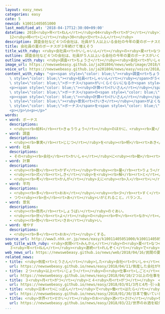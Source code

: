 ```yaml
---
layout: easy_news
categories: easy
cate: 5
newsid: k10011405051000
last_modified_at: '2018-04-17T12:30:00+09:00'
datetime: 2018<ruby>年<rt>ねん</rt></ruby>04<ruby>月<rt>がつ</rt></ruby>17<ruby>日<rt>にち</rt></ruby>
  12<ruby>時<rt>じ</rt></ruby>30<ruby>分<rt>ふん</rt></ruby>
description: 調査会社など４つの会社は、社員が５人以上いる会社の今年の夏のボーナスがいくらぐらいになるか計算しました。
title: 会社員の夏のボーナスが３年続けて増えそう
title_with_ruby: <ruby>会社員<rt>かいしゃいん</rt></ruby>の<ruby>夏<rt>なつ</rt></ruby>のボーナスが３<ruby>年<rt>ねん</rt></ruby><ruby>続<rt>つづ</rt></ruby>けて<ruby>増<rt>ふ</rt></ruby>えそう
outline: 調査会社など４つの会社は、社員が５人以上いる会社の今年の夏のボーナスがいくらぐらいになるか計算しました。
outline_with_ruby: <ruby>調査<rt>ちょうさ</rt></ruby><ruby>会社<rt>がいしゃ</rt></ruby>など４つの<ruby>会社<rt>かいしゃ</rt></ruby>は、<ruby>社員<rt>しゃいん</rt></ruby>が５<ruby>人<rt>にん</rt></ruby><ruby>以上<rt>いじょう</rt></ruby>いる<ruby>会社<rt>かいしゃ</rt></ruby>の<ruby>今年<rt>ことし</rt></ruby>の<ruby>夏<rt>なつ</rt></ruby>のボーナスがいくらぐらいになるか<ruby>計算<rt>けいさん</rt></ruby>しました。
image_url: https://newswebeasy.github.io/ja201804/news/web/image/2018/04/16/K10011405051_1804160046_1804160522_01_02.jpg
voice_url: https://newswebeasy.github.io/ja201804/news/easy/voice/2018/04/17/k10011405051000.mp4
content_with_ruby: "<p><span style=\"color: blue;\"><ruby>調査<rt>ちょうさ</rt></ruby></span><ruby>会社<rt>がいしゃ</rt></ruby>など４つの<ruby>会社<rt>かいしゃ</rt></ruby>は、<span\
  \ style=\"color: blue;\"><ruby>社員<rt>しゃいん</rt></ruby></span>が５<ruby>人<rt>にん</rt></ruby><ruby>以上<rt>いじょう</rt></ruby>いる<ruby>会社<rt>かいしゃ</rt></ruby>の<ruby>今年<rt>ことし</rt></ruby>の<ruby>夏<rt>なつ</rt></ruby>の<span\
  \ style=\"color: blue;\">ボーナス</span>がいくらぐらいになるか<span style=\"color: blue;\"><ruby>計算<rt>けいさん</rt></ruby></span>しました。</p>\n\
  <p><span style=\"color: blue;\"><ruby>計算<rt>けいさん</rt></ruby></span>によると、<ruby>今年<rt>ことし</rt></ruby>の<ruby>夏<rt>なつ</rt></ruby>の<span\
  \ style=\"color: blue;\">ボーナス</span>の<span style=\"color: blue;\"><ruby>平均<rt>へいきん</rt></ruby></span>は<ruby>１人<rt>ひとり</rt></ruby>３７<ruby>万<rt>まん</rt></ruby>１０００<ruby>円<rt>えん</rt></ruby>から３７<ruby>万<rt>まん</rt></ruby>５０００<ruby>円<rt>えん</rt></ruby>で、３<ruby>年<rt>ねん</rt></ruby><ruby>続<rt>つづ</rt></ruby>けて<ruby>前<rt>まえ</rt></ruby>の<ruby>年<rt>とし</rt></ruby>より<ruby>増<rt>ふ</rt></ruby>えそうです。</p>\n\
  <p><span style=\"color: blue;\"><ruby>計算<rt>けいさん</rt></ruby></span>した<ruby>会社<rt>かいしゃ</rt></ruby>は、<span\
  \ style=\"color: blue;\"><ruby>景気<rt>けいき</rt></ruby></span>がよくなっていることや、<ruby>働<rt>はたら</rt></ruby>く<ruby>人<rt>ひと</rt></ruby>が<ruby>足<rt>た</rt></ruby>りなくて<ruby>小<rt>ちい</rt></ruby>さい<ruby>会社<rt>かいしゃ</rt></ruby>でも<span\
  \ style=\"color: blue;\">ボーナス</span>を<span style=\"color: blue;\"><ruby>増<rt>ふ</rt></ruby>やし</span>ていることが<ruby>理由<rt>りゆう</rt></ruby>だと<ruby>言<rt>い</rt></ruby>っています。</p>\n\
  <p></p>\n<p></p>"
words:
- word: ボーナス
  descriptions:
  - <ruby><rb>給料</rb><rt>きゅうりょう</rt></ruby>のほかに、<ruby><rb>夏</rb><rt>なつ</rt></ruby>と<ruby><rb>年末</rb><rt>ねんまつ</rt></ruby>などに<ruby><rb>特別</rb><rt>とくべつ</rt></ruby>にもらうお<ruby><rb>金</rb><rt>かね</rt></ruby>。<ruby><rb>賞与</rb><rt>しょうよ</rt></ruby>。
- word: 調査
  descriptions:
  - <ruby><rb>事実</rb><rt>じじつ</rt></ruby>を<ruby><rb>明</rb><rt>あき</rt></ruby>らかにするために、<ruby><rb>調</rb><rt>しら</rt></ruby>べること。
- word: 社員
  descriptions:
  - その<ruby><rb>会社</rb><rt>かいしゃ</rt></ruby>に<ruby><rb>勤</rb><rt>つと</rt></ruby>めている<ruby><rb>人</rb><rt>ひと</rt></ruby>。<ruby><rb>会社員</rb><rt>かいしゃいん</rt></ruby>。
- word: 計算
  descriptions:
  - <ruby><rb>数</rb><rt>かず</rt></ruby>や<ruby><rb>量</rb><rt>りょう</rt></ruby>を<ruby><rb>数</rb><rt>かぞ</rt></ruby>えること。
  - <ruby><rb>式</rb><rt>しき</rt></ruby>を<ruby><rb>解</rb><rt>と</rt></ruby>いて、<ruby><rb>答</rb><rt>こた</rt></ruby>えを<ruby><rb>出</rb><rt>だ</rt></ruby>すこと。
  - <ruby><rb>考</rb><rt>かんが</rt></ruby>えに<ruby><rb>入</rb><rt>い</rt></ruby>れておくこと。
- word: 平均
  descriptions:
  - <ruby><rb>多</rb><rt>おお</rt></ruby>い<ruby><rb>少</rb><rt>すく</rt></ruby>ないや<ruby><rb>高</rb><rt>たか</rt></ruby>い<ruby><rb>低</rb><rt>ひく</rt></ruby>いなどがないように、ならすこと。
  - つり<ruby><rb>合</rb><rt>あ</rt></ruby>いがとれること。バランス。
- word: 景気
  descriptions:
  - <ruby><rb>商売</rb><rt>しょうばい</rt></ruby>のぐあい。
  - <ruby><rb>世</rb><rt>よ</rt></ruby>の<ruby><rb>中</rb><rt>なか</rt></ruby>の<ruby><rb>金</rb><rt>かね</rt></ruby><ruby><rb>回</rb><rt>まわ</rt></ruby>りのぐあい。
  - <ruby><rb>勢</rb><rt>いきお</rt></ruby>い。
- word: 増やす
  descriptions:
  - <ruby><rb>多</rb><rt>おお</rt></ruby>くする。
source_url: http://www3.nhk.or.jp/news/easy/k10011405051000/k10011405051000.html
web_title_with_ruby: <ruby>民間<rt>みんかん</rt></ruby>の<ruby>夏<rt>なつ</rt></ruby><ruby>ボーナス<rt>ぼーなす</rt></ruby>
  ３<ruby>年<rt>ねん</rt></ruby><ruby>連続<rt>れんぞく</rt></ruby>で<ruby>増加<rt>ぞうか</rt></ruby>へ
web_news_url: https://newswebeasy.github.io/news/web/2018/04/16/民間の夏ボーナス-3年連続で増加へ
related_news:
- title: <ruby>倒産<rt>とうさん</rt></ruby>した<ruby>会社<rt>かいしゃ</rt></ruby>が<ruby>増<rt>ふ</rt></ruby>える　<ruby>働<rt>はたら</rt></ruby>く<ruby>人<rt>ひと</rt></ruby>が<ruby>足<rt>た</rt></ruby>りないことなどが<ruby>原因<rt>げんいん</rt></ruby>
  url: https://newswebeasy.github.io/news/easy/2018/04/11/倒産した会社が増える-働く人が足りないことなどが原因
- title: ２つ<ruby>以上<rt>いじょう</rt></ruby>の<ruby>仕事<rt>しごと</rt></ruby>をしている<ruby>人<rt>ひと</rt></ruby>が<ruby>増<rt>ふ</rt></ruby>えている
  url: https://newswebeasy.github.io/news/easy/2018/04/10/2つ以上の仕事をしている人が増えている
- title: ３<ruby>月<rt>がつ</rt></ruby>と４<ruby>月<rt>がつ</rt></ruby>　<ruby>引<rt>ひ</rt></ruby>っ<ruby>越<rt>こ</rt></ruby>しの<ruby>会社<rt>かいしゃ</rt></ruby>で<ruby>働<rt>はたら</rt></ruby>く<ruby>人<rt>ひと</rt></ruby>やトラックが<ruby>足<rt>た</rt></ruby>りない
  url: https://newswebeasy.github.io/news/easy/2018/03/01/3月と4月-引っ越しの会社で働く人やトラックが足りない
- title: <ruby>日本<rt>にっぽん</rt></ruby>で<ruby>働<rt>はたら</rt></ruby>いている<ruby>外国人<rt>がいこくじん</rt></ruby>　<ruby>今<rt>いま</rt></ruby>まででいちばん<ruby>多<rt>おお</rt></ruby>い１２７<ruby>万<rt>まん</rt></ruby><ruby>人<rt>にん</rt></ruby>
  url: https://newswebeasy.github.io/news/easy/2018/01/30/日本で働いている外国人-今まででいちばん多い127万人
- title: <ruby>世界<rt>せかい</rt></ruby>のお<ruby>酒<rt>さけ</rt></ruby>を<ruby>紹介<rt>しょうかい</rt></ruby>するイベント　<ruby>日本酒<rt>にほんしゅ</rt></ruby>も<ruby>紹介<rt>しょうかい</rt></ruby>
  url: https://newswebeasy.github.io/news/easy/2018/03/22/世界のお酒を紹介するイベント-日本酒も紹介
...
```


